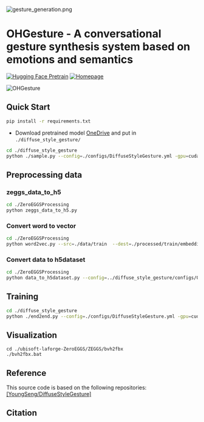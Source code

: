 
![gesture_generation.png](./gesture_generation.png)

# OHGesture - A conversational gesture synthesis system based on emotions and semantics

[![Hugging Face Pretrain](https://img.shields.io/badge/Pretrain-Hugging%20Face-blue)](https://huggingface.co/openhuman/openhuman)
[![Homepage](https://img.shields.io/badge/Homepage-green)](https://deepgesture.github.io)

![OHGesture](./OHGesture.png)

## Quick Start

```bash
pip install -r requirements.txt
```

* Download pretrained model [OneDrive](https://1drv.ms/f/s!AvSTDY2o11xHgalWGd7PGtdj5yOiRA?e=xek1oW) and put in  `./diffuse_style_gesture/`

```bash
cd ./diffuse_style_gesture
python ./sample.py --config=./configs/DiffuseStyleGesture.yml -gpu=cuda:0 --model_path="./model.pt" --speech_path "./021_Happy_4_x_1_0.wav"
```

## Preprocessing data

### zeggs_data_to_h5

```bash
cd ./ZeroEGGSProcessing
python zeggs_data_to_h5.py
```

### Convert word to vector

```bash
cd ./ZeroEGGSProcessing
python word2vec.py --src=./data/train  --dest=./processed/train/embedding --word2vec_model=./fasttext/crawl-300d-2M.vec
```

### Convert data to h5dataset

```bash
cd ./ZeroEGGSProcessing
python data_to_h5dataset.py --config=../diffuse_style_gesture/configs/OHGesture.yml
```

## Training

```bash
cd ./diffuse_style_gesture
python ./end2end.py --config=./configs/DiffuseStyleGesture.yml -gpu=cuda:0
```

## Visualization

```shell
cd ./ubisoft-laforge-ZeroEGGS/ZEGGS/bvh2fbx
./bvh2fbx.bat
```

## Reference

This source code is based on the following repositories:
[[YoungSeng/DiffuseStyleGesture]](https://github.com/YoungSeng/DiffuseStyleGesture)

## Citation

```bibtex

```
